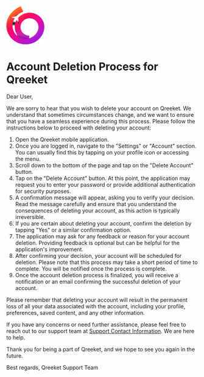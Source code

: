 <img src="logo.webp" height="100px" width="100px">

# Account Deletion Process for Qreeket

Dear User,

We are sorry to hear that you wish to delete your account on Qreeket. We understand that sometimes
circumstances change, and we want to ensure that you have a seamless experience during this process. Please follow the
instructions below to proceed with deleting your account:

1. Open the Qreeket mobile application.
2. Once you are logged in, navigate to the "Settings" or "Account" section. You can usually find this by tapping on your
   profile icon or accessing the menu.
3. Scroll down to the bottom of the page and tap on the "Delete Account" button.
4. Tap on the "Delete Account" button. At this point, the application may request you to enter your
   password or provide additional authentication for security purposes.
5. A confirmation message will appear, asking you to verify your decision. Read the message carefully and ensure that
   you understand the consequences of deleting your account, as this action is typically irreversible.
6. If you are certain about deleting your account, confirm the deletion by tapping "Yes" or a similar confirmation
   option.
7. The application may ask for any feedback or reason for your account deletion. Providing feedback is optional but can
   be helpful for the application's improvement.
8. After confirming your decision, your account will be scheduled for deletion. Please note that this process may take a
   short period of time to complete. You will be notified once the process is complete.
9. Once the account deletion process is finalized, you will receive a notification or an email confirming the successful
   deletion of your account.

Please remember that deleting your account will result in the permanent loss of all your data associated with the
account, including your profile, preferences, saved content, and any other information.

If you have any concerns or need further assistance, please feel free to reach out to our support team
at [Support Contact Information](mailto:qcodelabsllc@gmail.com). We are here to help.

Thank you for being a part of Qreeket, and we hope to see you again in the future.

Best regards,
Qreeket Support Team
